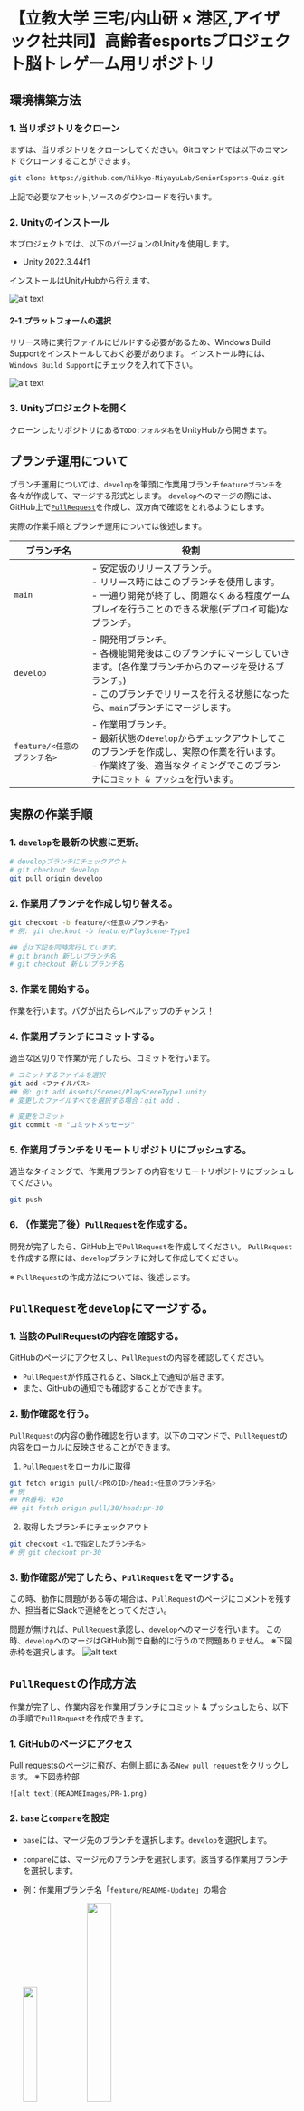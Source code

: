 # 【立教大学 三宅/内山研 × 港区,アイザック社共同】高齢者esportsプロジェクト脳トレゲーム用リポジトリ

## 環境構築方法
### 1. 当リポジトリをクローン
まずは、当リポジトリをクローンしてください。Gitコマンドでは以下のコマンドでクローンすることができます。
```bash
git clone https://github.com/Rikkyo-MiyayuLab/SeniorEsports-Quiz.git
```
上記で必要なアセット,ソースのダウンロードを行います。

### 2. Unityのインストール
本プロジェクトでは、以下のバージョンのUnityを使用します。
- Unity 2022.3.44f1

インストールはUnityHubから行えます。

![alt text](READMEImages/UnityInstall-1.png)

#### 2-1.プラットフォームの選択
リリース時に実行ファイルにビルドする必要があるため、Windows Build Supportをインストールしておく必要があります。
インストール時には、`Windows Build Support`にチェックを入れて下さい。

![alt text](READMEImages/UnityInstall-2.png)

### 3. Unityプロジェクトを開く
クローンしたリポジトリにある`TODO:フォルダ名`をUnityHubから開きます。


## ブランチ運用について
ブランチ運用については、`develop`を筆頭に作業用ブランチ`featureブランチ`を各々が作成して、マージする形式とします。
`develop`へのマージの際には、GitHub上で[`PullRequest`](https://backlog.com/ja/git-tutorial/pull-request/01/)を作成し、双方向で確認をとれるようにします。

実際の作業手順とブランチ運用については後述します。

| ブランチ名 | 役割 |
| --- | --- |
| `main` | - 安定版のリリースブランチ。<br>- リリース時にはこのブランチを使用します。<br>- 一通り開発が終了し、問題なくある程度ゲームプレイを行うことのできる状態(デプロイ可能)なブランチ。 |
| `develop` | - 開発用ブランチ。<br>- 各機能開発後はこのブランチにマージしていきます。(各作業ブランチからのマージを受けるブランチ。)<br>- このブランチでリリースを行える状態になったら、`main`ブランチにマージします。 |
| `feature/<任意のブランチ名>` | - 作業用ブランチ。<br>- 最新状態の`develop`からチェックアウトしてこのブランチを作成し、実際の作業を行います。<br>- 作業終了後、適当なタイミングでこのブランチに`コミット & プッシュ`を行います。 |
  
## 実際の作業手順

### 1. `develop`を最新の状態に更新。
```bash
# developブランチにチェックアウト
# git checkout develop
git pull origin develop
```
### 2. 作業用ブランチを作成し切り替える。
```bash
git checkout -b feature/<任意のブランチ名>
# 例: git checkout -b feature/PlayScene-Type1

## ☝は下記を同時実行しています。
# git branch 新しいブランチ名
# git checkout 新しいブランチ名
```
### 3. 作業を開始する。
作業を行います。バグが出たらレベルアップのチャンス！

### 4. 作業用ブランチにコミットする。
適当な区切りで作業が完了したら、コミットを行います。
```bash
# コミットするファイルを選択
git add <ファイルパス> 
## 例: git add Assets/Scenes/PlaySceneType1.unity
# 変更したファイルすべてを選択する場合：git add .

# 変更をコミット
git commit -m "コミットメッセージ"
```
### 5. 作業用ブランチをリモートリポジトリにプッシュする。
適当なタイミングで、作業用ブランチの内容をリモートリポジトリにプッシュしてください。
```bash
git push
```

### 6. （作業完了後）`PullRequest`を作成する。
開発が完了したら、GitHub上で`PullRequest`を作成してください。
`PullRequest`を作成する際には、`develop`ブランチに対して作成してください。

※ `PullRequest`の作成方法については、後述します。


## `PullRequest`を`develop`にマージする。
### 1. 当該のPullRequestの内容を確認する。
GitHubのページにアクセスし、`PullRequest`の内容を確認してください。
- `PullRequest`が作成されると、Slack上で通知が届きます。
- また、GitHubの通知でも確認することができます。
  

### 2. 動作確認を行う。
`PullRequest`の内容の動作確認を行います。以下のコマンドで、`PullRequest`の内容をローカルに反映させることができます。
1. `PullRequest`をローカルに取得
```bash
git fetch origin pull/<PRのID>/head:<任意のブランチ名>
# 例
## PR番号: #30
## git fetch origin pull/30/head:pr-30
```
2. 取得したブランチにチェックアウト
```bash
git checkout <1.で指定したブランチ名>
# 例 git checkout pr-30
```

### 3. 動作確認が完了したら、`PullRequest`をマージする。
この時、動作に問題がある等の場合は、`PullRequest`のページにコメントを残すか、担当者にSlackで連絡をとってください。

問題が無ければ、`PullRequest`承認し、`develop`へのマージを行います。
この時、`develop`へのマージはGitHub側で自動的に行うので問題ありません。
※下図赤枠を選択します。
    ![alt text](READMEImages/PR-7.png)



## `PullRequest`の作成方法
作業が完了し、作業内容を作業用ブランチにコミット & プッシュしたら、以下の手順で`PullRequest`を作成できます。

### 1. GitHubのページにアクセス
[Pull requests](https://github.com/Rikkyo-MiyayuLab/SeniorEsports-Quiz/pulls)のページに飛び、右側上部にある`New pull request`をクリックします。
※下図赤枠部

    ![alt text](READMEImages/PR-1.png)

### 2. `base`と`compare`を設定
- `base`には、マージ先のブランチを選択します。`develop`を選択します。
- `compare`には、マージ元のブランチを選択します。該当する作業用ブランチを選択します。

- 例：作業用ブランチ名「`feature/README-Update`」の場合
  
    <p align="left">
        <img src="READMEImages/PR-2.png" width="22.8%">
        <img src="READMEImages/PR-3.png" width="30%">
    </p>

### 3. `PullRequest`を投稿する。
1. コミット内容が表示されるので、問題なければ`Create pull request`をクリックします。
※下図赤枠部

![alt text](READMEImages/PR-4.png)

2. `Open a pull request`という画面が表示されるので、フォームに`PullRequest`の内容を記載していきます。
   
   ![alt text](READMEImages/PR-5.png)

最後に、`Create pull request`をクリックして投稿します。

### 4. 投稿完了
投稿が完了すると、以下の様に`PullRequest`が作成されます。
![alt text](READMEImages/PR-6.png)


以上で一連の作業手順は完了です。
これを機能単位毎に繰り返していきます。


  
